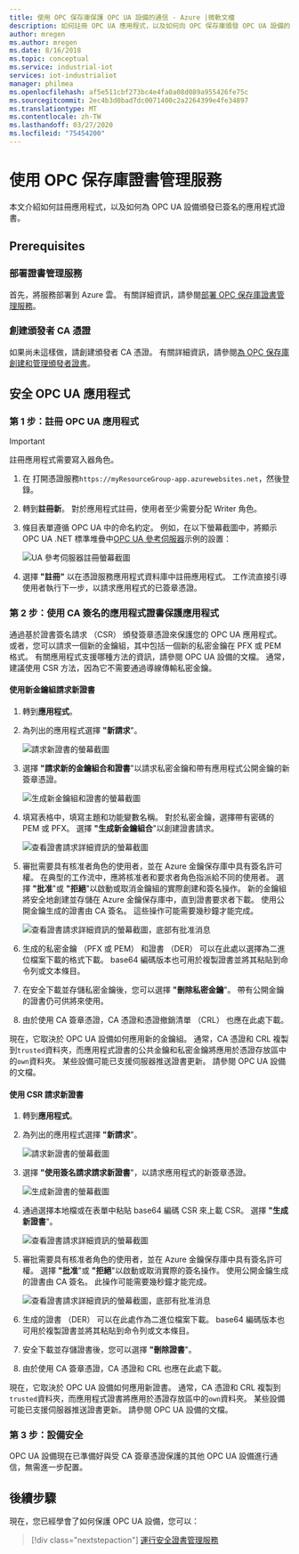 ```yaml
---
title: 使用 OPC 保存庫保護 OPC UA 設備的通信 - Azure |微軟文檔
description: 如何註冊 OPC UA 應用程式，以及如何向 OPC 保存庫頒發 OPC UA 設備的已簽名應用程式證書。
author: mregen
ms.author: mregen
ms.date: 8/16/2018
ms.topic: conceptual
ms.service: industrial-iot
services: iot-industrialiot
manager: philmea
ms.openlocfilehash: af5e511cbf273bc4e4fa0a08d089a955426fe75c
ms.sourcegitcommit: 2ec4b3d0bad7dc0071400c2a2264399e4fe34897
ms.translationtype: MT
ms.contentlocale: zh-TW
ms.lasthandoff: 03/27/2020
ms.locfileid: "75454200"
---
```

# <a name="use-the-opc-vault-certificate-management-service"></a>使用 OPC 保存庫證書管理服務

本文介紹如何註冊應用程式，以及如何為 OPC UA 設備頒發已簽名的應用程式證書。

## <a name="prerequisites"></a>Prerequisites

### <a name="deploy-the-certificate-management-service"></a>部署證書管理服務

首先，將服務部署到 Azure 雲。 有關詳細資訊，請參閱[部署 OPC 保存庫證書管理服務](howto-opc-vault-deploy.md)。

### <a name="create-the-issuer-ca-certificate"></a>創建頒發者 CA 憑證

如果尚未這樣做，請創建頒發者 CA 憑證。 有關詳細資訊，請參閱[為 OPC 保存庫創建和管理頒發者證書](howto-opc-vault-manage.md)。

## <a name="secure-opc-ua-applications"></a>安全 OPC UA 應用程式

### <a name="step-1-register-your-opc-ua-application"></a>第 1 步：註冊 OPC UA 應用程式 

> [!IMPORTANT]
> 註冊應用程式需要寫入器角色。

1. 在 打開憑證服務`https://myResourceGroup-app.azurewebsites.net`，然後登錄。
2. 轉到**註冊新**。 對於應用程式註冊，使用者至少需要分配 Writer 角色。
2. 條目表單遵循 OPC UA 中的命名約定。 例如，在以下螢幕截圖中，將顯示 OPC UA .NET 標準堆疊中[OPC UA 參考伺服器](https://github.com/OPCFoundation/UA-.NETStandard/tree/master/SampleApplications/Workshop/Reference)示例的設置：

   ![UA 參考伺服器註冊螢幕截圖](media/howto-opc-vault-secure/reference-server-registration.png "UA 參考伺服器註冊")

5. 選擇 **"註冊"** 以在憑證服務應用程式資料庫中註冊應用程式。 工作流直接引導使用者執行下一步，以請求應用程式的已簽章憑證。

### <a name="step-2-secure-your-application-with-a-ca-signed-application-certificate"></a>第 2 步：使用 CA 簽名的應用程式證書保護應用程式

通過基於證書簽名請求 （CSR） 頒發簽章憑證來保護您的 OPC UA 應用程式。 或者，您可以請求一個新的金鑰組，其中包括一個新的私密金鑰在 PFX 或 PEM 格式。 有關應用程式支援哪種方法的資訊，請參閱 OPC UA 設備的文檔。 通常，建議使用 CSR 方法，因為它不需要通過導線傳輸私密金鑰。

#### <a name="request-a-new-certificate-with-a-new-keypair"></a>使用新金鑰組請求新證書

1. 轉到**應用程式**。
3. 為列出的應用程式選擇 **"新請求**"。

   ![請求新證書的螢幕截圖](media/howto-opc-vault-secure/request-new-certificate.png "請求新證書")

3. 選擇 **"請求新的金鑰組合和證書**"以請求私密金鑰和帶有應用程式公開金鑰的新簽章憑證。

   ![生成新金鑰組和證書的螢幕截圖](media/howto-opc-vault-secure/generate-new-key-pair.png "生成新金鑰組")

4. 填寫表格中，填寫主題和功能變數名稱。 對於私密金鑰，選擇帶有密碼的 PEM 或 PFX。 選擇 **"生成新金鑰組合**"以創建證書請求。

   ![查看證書請求詳細資訊的螢幕截圖](media/howto-opc-vault-secure/approve-reject.png "批准證書")

5. 審批需要具有核准者角色的使用者，並在 Azure 金鑰保存庫中具有簽名許可權。 在典型的工作流中，應將核准者和要求者角色指派給不同的使用者。 選擇 **"批准**"或 **"拒絕**"以啟動或取消金鑰組的實際創建和簽名操作。 新的金鑰組將安全地創建並存儲在 Azure 金鑰保存庫中，直到證書要求者下載。 使用公開金鑰生成的證書由 CA 簽名。 這些操作可能需要幾秒鐘才能完成。

   ![查看證書請求詳細資訊的螢幕截圖，底部有批准消息](media/howto-opc-vault-secure/view-key-pair.png "查看金鑰組")

7. 生成的私密金鑰 （PFX 或 PEM） 和證書 （DER） 可以在此處以選擇為二進位檔案下載的格式下載。 base64 編碼版本也可用於複製證書並將其粘貼到命令列或文本條目。 
8. 在安全下載並存儲私密金鑰後，您可以選擇 **"刪除私密金鑰**"。 帶有公開金鑰的證書仍可供將來使用。
9. 由於使用 CA 簽章憑證，CA 憑證和憑證撤銷清單 （CRL） 也應在此處下載。

現在，它取決於 OPC UA 設備如何應用新的金鑰組。 通常，CA 憑證和 CRL 複製到`trusted`資料夾，而應用程式證書的公共金鑰和私密金鑰將應用於憑證存放區中的`own`資料夾。 某些設備可能已支援伺服器推送證書更新。 請參閱 OPC UA 設備的文檔。

#### <a name="request-a-new-certificate-with-a-csr"></a>使用 CSR 請求新證書 

1. 轉到**應用程式**。
3. 為列出的應用程式選擇 **"新請求**"。

   ![請求新證書的螢幕截圖](media/howto-opc-vault-secure/request-new-certificate.png "請求新證書")

3. 選擇 **"使用簽名請求請求新證書**"，以請求應用程式的新簽章憑證。

   ![生成新證書的螢幕截圖](media/howto-opc-vault-secure/generate-new-certificate.png "生成新證書")

4. 通過選擇本地檔或在表單中粘貼 base64 編碼 CSR 來上載 CSR。 選擇 **"生成新證書**"。

   ![查看證書請求詳細資訊的螢幕截圖](media/howto-opc-vault-secure/approve-reject-csr.png "批准 CSR")

5. 審批需要具有核准者角色的使用者，並在 Azure 金鑰保存庫中具有簽名許可權。 選擇 **"批准**"或 **"拒絕**"以啟動或取消實際的簽名操作。 使用公開金鑰生成的證書由 CA 簽名。 此操作可能需要幾秒鐘才能完成。

   ![查看證書請求詳細資訊的螢幕截圖，底部有批准消息](media/howto-opc-vault-secure/view-cert-csr.png "檢視憑證")

6. 生成的證書 （DER） 可以在此處作為二進位檔案下載。 base64 編碼版本也可用於複製證書並將其粘貼到命令列或文本條目。 
10. 安全下載並存儲證書後，您可以選擇 **"刪除證書**"。
11. 由於使用 CA 簽章憑證，CA 憑證和 CRL 也應在此處下載。

現在，它取決於 OPC UA 設備如何應用新證書。 通常，CA 憑證和 CRL 複製到`trusted`資料夾，而應用程式證書將應用於憑證存放區中的`own`資料夾。 某些設備可能已支援伺服器推送證書更新。 請參閱 OPC UA 設備的文檔。

### <a name="step-3-device-secured"></a>第 3 步：設備安全

OPC UA 設備現在已準備好與受 CA 簽章憑證保護的其他 OPC UA 設備進行通信，無需進一步配置。

## <a name="next-steps"></a>後續步驟

現在，您已經學會了如何保護 OPC UA 設備，您可以：

> [!div class="nextstepaction"]
> [運行安全證書管理服務](howto-opc-vault-secure-ca.md)
